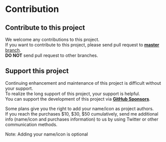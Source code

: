 # Contribution

## Contribute to this project

We welcome any contributions to this project.  
If you want to contribute to this project, please send pull request to
[**master** branch](https://github.com/nutti/fake-bpy-module/tree/master).  
**DO NOT** send pull request to other branches.

## Support this project

Continuing enhancement and maintenance of this project is difficult
without your support.  
To realize the long support of this project, your support is helpful.  
You can support the development of this project via
**[GitHub Sponsors](https://github.com/sponsors/nutti)**.

Some plans give you the right to add your name/icon as project authors.  
If you reach the purchases $10, $30, $50 cumulatively, send me additional info
(name/icon and purchases information) to us by using Twitter or other
communication methods.

Note: Adding your name/icon is optional
